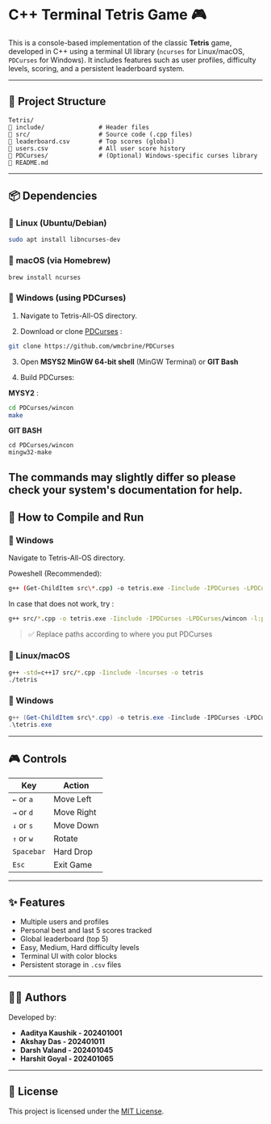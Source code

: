 # C++ Terminal Tetris Game 🎮

This is a console-based implementation of the classic **Tetris** game, developed in C++ using a terminal UI library (`ncurses` for Linux/macOS, `PDCurses` for Windows). It includes features such as user profiles, difficulty levels, scoring, and a persistent leaderboard system.

---

## 📂 Project Structure

```
Tetris/
🔹️ include/               # Header files
🔹️ src/                   # Source code (.cpp files)
🔹️ leaderboard.csv        # Top scores (global)
🔹️ users.csv              # All user score history
🔹️ PDCurses/              # (Optional) Windows-specific curses library
🔹️ README.md
```

---

## 📦 Dependencies

### 🐧 **Linux (Ubuntu/Debian)**

```bash
sudo apt install libncurses-dev
```

### 🍕 **macOS (via Homebrew)**

```bash
brew install ncurses
```

### 🫠 **Windows (using PDCurses)**
1. Navigate to Tetris-All-OS directory.

2. Download or clone [PDCurses](https://github.com/wmcbrine/PDCurses) :
   
```bash
git clone https://github.com/wmcbrine/PDCurses
```
3. Open **MSYS2 MinGW 64-bit shell** (MinGW Terminal) or **GIT Bash**
   
4. Build PDCurses:

**MYSY2** :
```bash
cd PDCurses/wincon
make
```

**GIT BASH**
```
cd PDCurses/wincon
mingw32-make
```

The commands may slightly differ so please check your system's documentation for help.
---

## 🚀 How to Compile and Run


### 🫠 Windows 

Navigate to Tetris-All-OS directory.

Poweshell (Recommended):

```bash
g++ (Get-ChildItem src\*.cpp) -o tetris.exe -Iinclude -IPDCurses -LPDCurses\wincon -l:pdcurses.a
```
In case that does not work, try :

```bash
g++ src/*.cpp -o tetris.exe -Iinclude -IPDCurses -LPDCurses/wincon -l:pdcurses.a
```

> ✅ Replace paths according to where you put PDCurses


### 🐧 Linux/macOS

```bash
g++ -std=c++17 src/*.cpp -Iinclude -lncurses -o tetris
./tetris
```

### 🫠 Windows 

```powershell
g++ (Get-ChildItem src\*.cpp) -o tetris.exe -Iinclude -IPDCurses -LPDCurses\wincon -l:pdcurses.a
.\tetris.exe
```

---

## 🎮 Controls

| Key         | Action        |
|-------------|---------------|
| `←` or `a`  | Move Left     |
| `→` or `d`  | Move Right    |
| `↓` or `s`  | Move Down     |
| `↑` or `w`  | Rotate        |
| `Spacebar`  | Hard Drop     |
| `Esc`       | Exit Game     |

---

## ✨ Features

- Multiple users and profiles
- Personal best and last 5 scores tracked
- Global leaderboard (top 5)
- Easy, Medium, Hard difficulty levels
- Terminal UI with color blocks
- Persistent storage in `.csv` files

---

## 👨‍💻 Authors

Developed by:

- **Aaditya Kaushik - 202401001**  
- **Akshay Das - 202401011**  
- **Darsh Valand - 202401045**  
- **Harshit Goyal - 202401065**

---

## 📄 License

This project is licensed under the [MIT License](LICENSE).

